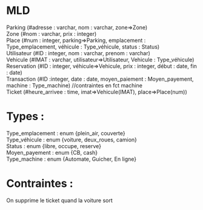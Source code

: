 # __MLD__ <br/>
Parking (#adresse : varchar, nom : varchar, zone=>Zone)
<br/>
Zone (#nom : varchar, prix : integer)
<br/>
Place (#num : integer, parking=>Parking, emplacement : Type_emplacement, véhicule : Type_véhicule, status : Status)
<br/>
Utilisateur (#ID : integer, nom : varchar, prenom : varchar)
<br/>
Vehicule (#IMAT : varchar, utilisateur=>Utilisateur, Vehicule : Type_véhicule)
<br/>
Reservation (#ID : integer, véhicule=>Vehicule, prix : integer, début : date, fin : date)
<br/>
Transaction (#ID :integer, date : date, moyen_paiement : Moyen_payement, machine : Type_machine) //contraintes en fct machine
<br/>
Ticket (#heure_arrivee : time, imat=>Vehicule(IMAT), place=>Place(num))
<br/>

# Types :
Type_emplacement : enum {plein_air, couverte}
<br/>
Type_véhicule : enum {voiture, deux_roues, camion}
<br/>
Status : enum {libre, occupe, reserve}
<br/>
Moyen_payement : enum {CB, cash}
<br/>
Type_machine : enum {Automate, Guicher, En ligne}

# Contraintes : 
On supprime le ticket quand la voiture sort
<br/>

